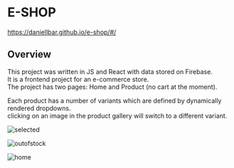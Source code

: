 # E-SHOP

https://daniellbar.github.io/e-shop/#/

## Overview
This project was written in JS and React with data stored on Firebase.  
It is a frontend project for an e-commerce store.  
The project has two pages: Home and Product (no cart at the moment).  
  
Each product has a number of variants which are defined by dynamically rendered dropdowns.  
clicking on an image in the product gallery will switch to a different variant.
  
![selected](https://res.cloudinary.com/dcnijwmki/image/upload/v1629032250/clothing_shop/git/jaguar.selected_n3yzj9.png)
  
![outofstock](https://res.cloudinary.com/dcnijwmki/image/upload/v1629032259/clothing_shop/git/outofstock_nledtg.png)


![home](https://res.cloudinary.com/dcnijwmki/image/upload/v1629032170/clothing_shop/git/home_gehvyk.png)






